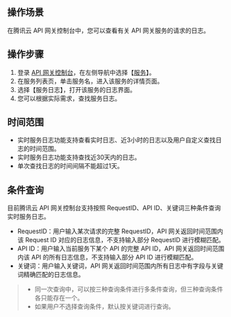 ## 操作场景
在腾讯云 API 网关控制台中，您可以查看有关 API 网关服务的请求的日志。


## 操作步骤
1. 登录 [API 网关控制台](https://console.cloud.tencent.com/apigateway/index)，在左侧导航中选择【[服务](https://console.cloud.tencent.com/apigateway/service)】。
2. 在服务列表页，单击服务名，进入该服务的详情页面。
3. 选择【服务日志】，打开该服务的日志界面。
4. 您可以根据实际需求，查找服务日志。

## 时间范围
- 实时服务日志功能支持查看实时日志、近3小时的日志以及用户自定义查找日志的时间范围。
- 实时服务日志功能支持查找近30天内的日志。
- 单次查找日志的时间间隔不能超过1天。

## 条件查询
目前腾讯云 API 网关控制台支持按照 RequestID、API ID、关键词三种条件查询实时服务日志。
- RequestID：用户输入某次请求的完整 RequestID，API 网关返回时间范围内该 Request ID 对应的日志信息，不支持输入部分 RequestID 进行模糊匹配。
- API ID：用户输入当前服务下某个 API 的完整 API ID，API 网关返回时间范围内该 API 的所有日志信息，不支持输入部分 API ID 进行模糊匹配。
- 关键词：用户输入关键词，API 网关返回时间范围内所有日志中有字段与关键词精确匹配的日志信息。

>
>- 同一次查询中，可以按三种查询条件进行多条件查询，但三种查询条件各只能存在一个。
>- 如果用户不选择查询条件，默认按关键词进行查询。
